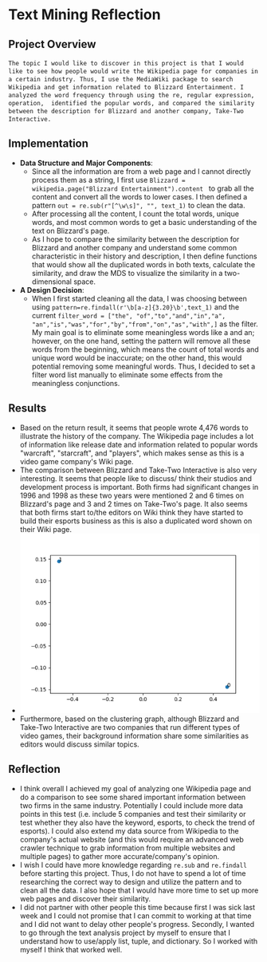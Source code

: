 # Text Mining Reflection

## Project Overview
    The topic I would like to discover in this project is that I would like to see how people would write the Wikipedia page for companies in a certain industry. Thus, I use the MediaWiki package to search Wikipedia and get information related to Blizzard Entertainment. I analyzed the word frequency through using the re, regular expression, operation,  identified the popular words, and compared the similarity between the description for Blizzard and another company, Take-Two Interactive.

## Implementation
- **Data Structure and Major Components**:
    - Since all the information are from a web page and I cannot directly process them as a string, I first use `Blizzard = wikipedia.page("Blizzard Entertainment").content ` to grab all the content and convert all the words to lower cases. I then defined a pattern `out = re.sub(r"[^\w\s]", "", text_1)` to clean the data.
    - After processing all the content, I count the total words, unique words, and most common words to get a basic understanding of the text on Blizzard's page.
    - As I hope to compare the similarity between the description for Blizzard and another company and understand some common characteristic in their history and description, I then define functions that would show all the duplicated words in both texts, calculate the similarity, and draw the MDS to visualize the similarity in a two-dimensional space.
- **A Design Decision**:
    - When I first started cleaning all the data, I was choosing between using `pattern=re.findall(r'\b[a-z]{3.20}\b',text_1)` and the current `filter_word = ["the", "of","to","and","in","a", "an","is","was","for","by","from","on","as","with",]` as the filter. My main goal is to eliminate some meaningless words like a and an; however, on the one hand, setting the pattern will remove all these words from the beginning, which means the count of total words and unique word would be inaccurate; on the other hand, this would potential removing some meaningful words. Thus, I decided to set a filter word list manually to eliminate some effects from the meaningless conjunctions.

## Results
- Based on the return result, it seems that people wrote 4,476 words to illustrate the history of the company. The Wikipedia page includes a lot of information like release date and information related to popular words "warcraft", "starcraft", and "players", which makes sense as this is a video game company's Wiki page.
- The comparison between Blizzard and Take-Two Interactive is also very interesting. It seems that people like to discuss/ think their studios and development process is important. Both firms had significant changes in 1996 and 1998 as these two years were mentioned 2 and 6 times on Blizzard's page and 3 and 2 times on Take-Two's page. It also seems that both firms start to/the editors on Wiki think they have started to build their esports business as this is also a duplicated word shown on their Wiki page.
- ![result](result.png)
- Furthermore, based on the clustering graph, although Blizzard and Take-Two Interactive are two companies that run different types of video games, their background information share some similarities as editors would discuss similar topics.

## Reflection

- I think overall I achieved my goal of analyzing one Wikipedia page and do a comparison to see some shared important information between two firms in the same industry. Potentially I could include more data points in this test (i.e. include 5 companies and test their similarity or test whether they also have the keyword, esports, to check the trend of esports). I could also extend my data source from Wikipedia to the company's actual website (and this would require an advanced web crawler technique to grab information from multiple websites and multiple pages) to gather more accurate/company's opinion.
- I wish I could have more knowledge regarding `re.sub` and `re.findall` before starting this project. Thus, I do not have to spend a lot of time researching the correct way to design and utilize the pattern and to clean all the data. I also hope that I would have more time to set up more web pages and discover their similarity.
- I did not partner with other people this time because first I was sick last week and I could not promise that I can commit to working at that time and I did not want to delay other people's progress. Secondly, I wanted to go through the text analysis project by myself to ensure that I understand how to use/apply list, tuple, and dictionary. So I worked with myself I think that worked well. 